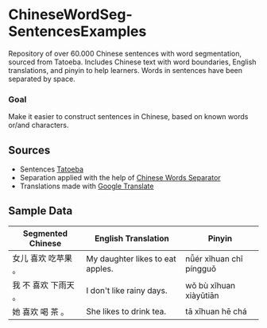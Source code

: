# ChineseWordSeg-SentencesExamples
Repository of over 60.000 Chinese sentences with word segmentation, sourced from Tatoeba. Includes Chinese text with word boundaries, English translations, and pinyin to help learners.
Words in sentences have been separated by space.

### Goal
Make it easier to construct sentences in Chinese, based on known words or/and characters.

## Sources
* Sentences [Tatoeba](https://tatoeba.org/en/)
* Separation applied with the help of [Chinese Words Separator](https://github.com/chinese-words-separator/chinese-words-separator.github.io)
* Translations made with [Google Translate](https://translate.google.com/?sl=auto&tl=pl&op=translate)

## Sample Data
| Segmented Chinese | English Translation | Pinyin |
|-------------------|---------------------|--------|
| 女儿 喜欢 吃苹果 。 | My daughter likes to eat apples. | nǚér xǐhuan chī píngguǒ |
| 我 不 喜欢 下雨天 。 | I don't like rainy days. | wǒ bù xǐhuan xiàyǔtiān |
| 她 喜欢 喝 茶 。 | She likes to drink tea. | tā xǐhuan hē chá |
